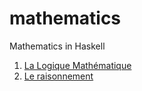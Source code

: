 # mathematics
Mathematics in Haskell

1. [La Logique Mathématique](./docs/logique.md)
2. [Le raisonnement](./docs/raisonnements.md)